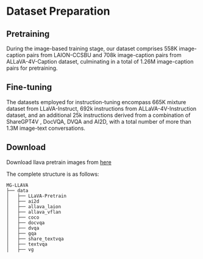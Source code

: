 # Dataset Preparation

## Pretraining

During the image-based training stage, our dataset comprises 558K image-caption pairs from LAION-CCSBU and 708k image-caption pairs from ALLaVA-4V-Caption dataset, culminating in a total of 1.26M image-caption pairs for pretraining.

## Fine-tuning

The datasets employed for instruction-tuning encompass 665K mixture dataset from LLaVA-Instruct, 692k instructions from ALLaVA-4V-Instruction dataset, and an additional 25k instructions derived from a combination of ShareGPT4V , DocVQA, DVQA and AI2D, with a total number of more than 1.3M image-text conversations.

## Download
Download llava pretrain images from [here](https://huggingface.co/datasets/liuhaotian/LLaVA-CC3M-Pretrain-595K)

The complete structure is as follows:
```text
MG-LLAVA
├── data
│   ├── LLaVA-Pretrain
│   ├── ai2d
│   ├── allava_laion
│   ├── allava_vflan
│   ├── coco
│   ├── docvqa
│   ├── dvqa
│   ├── gqa
│   ├── share_textvqa
│   ├── textvqa
│   ├── vg
```
